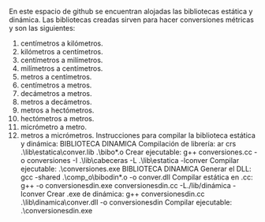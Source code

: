 En este espacio de github se encuentran alojadas las bibliotecas estática y dinámica. Las bibliotecas creadas sirven para hacer conversiones métricas y son las siguientes:
1.	centímetros a kilómetros.
2.	kilómetros a centímetros.
3.	centímetros a milímetros.
4.	milímetros a centímetros.
5.	metros a centímetros.
6.	centímetros a metros.
7.	decámetros a metros.
8.	metros a decámetros.
9.	metros a hectómetros.
10.	hectómetros a metros.
11.	micrómetro a metro.
12.	metros a micrómetros.
Instrucciones para compilar la biblioteca estática y dinámica:
BIBLIOTECA DINAMICA
Compilación de librería: 
ar crs .\lib\estatica\conver.lib .\bibo\*.o
Crear ejecutable:
g++ conversiones.cc -o conversiones -I .\lib\cabeceras -L .\lib\estatica -lconver
Compilar ejecutable:
.\conversiones.exe
BIBLIOTECA DINAMICA
Generar el DLL:
gcc -shared .\comp_o\bibodin\*.o -o conver.dll 
Compilar estática en .cc:
g++ -o conversionesdin.exe conversionesdin.cc -L./lib/dinámica -lconver 
Crear .exe de dinámica:
g++ conversionesdin.cc .\lib\dinamica\conver.dll -o conversionesdin
Compilar ejecutable:
.\conversionesdin.exe
